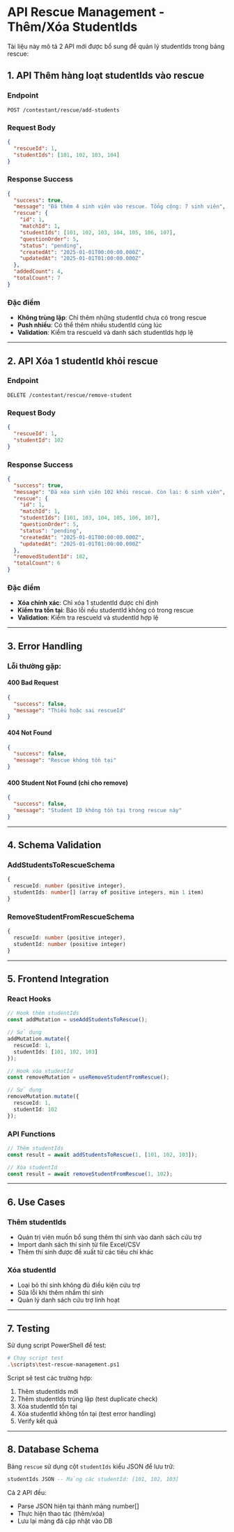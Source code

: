 # API Rescue Management - Thêm/Xóa StudentIds

Tài liệu này mô tả 2 API mới được bổ sung để quản lý studentIds trong bảng rescue:

## 1. API Thêm hàng loạt studentIds vào rescue

### Endpoint
```
POST /contestant/rescue/add-students
```

### Request Body
```json
{
  "rescueId": 1,
  "studentIds": [101, 102, 103, 104]
}
```

### Response Success
```json
{
  "success": true,
  "message": "Đã thêm 4 sinh viên vào rescue. Tổng cộng: 7 sinh viên",
  "rescue": {
    "id": 1,
    "matchId": 1,
    "studentIds": [101, 102, 103, 104, 105, 106, 107],
    "questionOrder": 5,
    "status": "pending",
    "createdAt": "2025-01-01T00:00:00.000Z",
    "updatedAt": "2025-01-01T01:00:00.000Z"
  },
  "addedCount": 4,
  "totalCount": 7
}
```

### Đặc điểm
- **Không trùng lặp**: Chỉ thêm những studentId chưa có trong rescue
- **Push nhiều**: Có thể thêm nhiều studentId cùng lúc
- **Validation**: Kiểm tra rescueId và danh sách studentIds hợp lệ

---

## 2. API Xóa 1 studentId khỏi rescue

### Endpoint
```
DELETE /contestant/rescue/remove-student
```

### Request Body
```json
{
  "rescueId": 1,
  "studentId": 102
}
```

### Response Success
```json
{
  "success": true,
  "message": "Đã xóa sinh viên 102 khỏi rescue. Còn lại: 6 sinh viên",
  "rescue": {
    "id": 1,
    "matchId": 1,
    "studentIds": [101, 103, 104, 105, 106, 107],
    "questionOrder": 5,
    "status": "pending",
    "createdAt": "2025-01-01T00:00:00.000Z",
    "updatedAt": "2025-01-01T01:00:00.000Z"
  },
  "removedStudentId": 102,
  "totalCount": 6
}
```

### Đặc điểm
- **Xóa chính xác**: Chỉ xóa 1 studentId được chỉ định
- **Kiểm tra tồn tại**: Báo lỗi nếu studentId không có trong rescue
- **Validation**: Kiểm tra rescueId và studentId hợp lệ

---

## 3. Error Handling

### Lỗi thường gặp:

#### 400 Bad Request
```json
{
  "success": false,
  "message": "Thiếu hoặc sai rescueId"
}
```

#### 404 Not Found
```json
{
  "success": false,
  "message": "Rescue không tồn tại"
}
```

#### 400 Student Not Found (chỉ cho remove)
```json
{
  "success": false,
  "message": "Student ID không tồn tại trong rescue này"
}
```

---

## 4. Schema Validation

### AddStudentsToRescueSchema
```typescript
{
  rescueId: number (positive integer),
  studentIds: number[] (array of positive integers, min 1 item)
}
```

### RemoveStudentFromRescueSchema
```typescript
{
  rescueId: number (positive integer),
  studentId: number (positive integer)
}
```

---

## 5. Frontend Integration

### React Hooks
```typescript
// Hook thêm studentIds
const addMutation = useAddStudentsToRescue();

// Sử dụng
addMutation.mutate({
  rescueId: 1,
  studentIds: [101, 102, 103]
});

// Hook xóa studentId
const removeMutation = useRemoveStudentFromRescue();

// Sử dụng
removeMutation.mutate({
  rescueId: 1,
  studentId: 102
});
```

### API Functions
```typescript
// Thêm studentIds
const result = await addStudentsToRescue(1, [101, 102, 103]);

// Xóa studentId
const result = await removeStudentFromRescue(1, 102);
```

---

## 6. Use Cases

### Thêm studentIds
- Quản trị viên muốn bổ sung thêm thí sinh vào danh sách cứu trợ
- Import danh sách thí sinh từ file Excel/CSV
- Thêm thí sinh được đề xuất từ các tiêu chí khác

### Xóa studentId
- Loại bỏ thí sinh không đủ điều kiện cứu trợ
- Sửa lỗi khi thêm nhầm thí sinh
- Quản lý danh sách cứu trợ linh hoạt

---

## 7. Testing

Sử dụng script PowerShell để test:
```bash
# Chạy script test
.\scripts\test-rescue-management.ps1
```

Script sẽ test các trường hợp:
1. Thêm studentIds mới
2. Thêm studentIds trùng lặp (test duplicate check)
3. Xóa studentId tồn tại
4. Xóa studentId không tồn tại (test error handling)
5. Verify kết quả

---

## 8. Database Schema

Bảng `rescue` sử dụng cột `studentIds` kiểu JSON để lưu trữ:
```sql
studentIds JSON -- Mảng các studentId: [101, 102, 103]
```

Cả 2 API đều:
- Parse JSON hiện tại thành mảng number[]
- Thực hiện thao tác (thêm/xóa)
- Lưu lại mảng đã cập nhật vào DB
